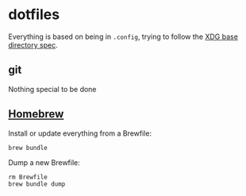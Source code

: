 # dotfiles

Everything is based on being in `.config`, trying to follow the [XDG base directory spec](https://specifications.freedesktop.org/basedir-spec/basedir-spec-latest.html).

## git
Nothing special to be done

## [Homebrew](https://brew.sh)
Install or update everything from a Brewfile:
```shell
brew bundle
```
Dump a new Brewfile:
```shell
rm Brewfile
brew bundle dump
```
